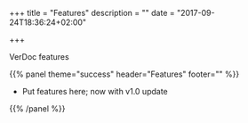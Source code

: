 +++
title = "Features"
description = ""
date = "2017-09-24T18:36:24+02:00"

+++

VerDoc features



{{% panel theme="success" header="Features" footer="" %}}

* Put features here; now with v1.0 update

{{% /panel %}}

